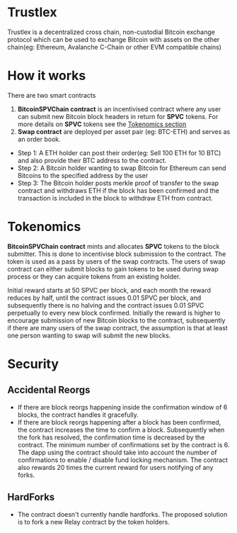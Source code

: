 # Trustlex
Trustlex is a decentralized cross chain, non-custodial Bitcoin exchange protocol which can be used to exchange Bitcoin with assets on the other chain(eg: Ethereum, Avalanche C-Chain or other EVM compatible chains)

# How it works
There are two smart contracts 
1. **BitcoinSPVChain contract** is an incentivised contract where any user can submit new Bitcoin block headers in return for **SPVC** tokens. For more details on **SPVC** tokens see the [Tokenomics section](#Tokenomics)
2. **Swap contract** are deployed per asset pair (eg: BTC-ETH) and serves as an order book. 
 - Step 1: A ETH holder can post their order(eg: Sell 100 ETH for 10 BTC) and also provide their BTC address to the contract. 
 - Step 2: A Bitcoin holder wanting to swap Bitcoin for Ethereum can send Bitcoins to the specified address by the user
 - Step 3: The Bitcoin holder posts merkle proof of transfer to the swap contract and withdraws ETH if the block has been confirmed and the transaction is included in the block to withdraw ETH from contract.

# Tokenomics
**BitcoinSPVChain contract** mints and allocates **SPVC** tokens to the block submitter. This is done to incentivise block submission to the contract. The token is used as a pass by users of the swap contracts. The users of swap contract can either submit blocks to gain tokens to be used during swap process or they can acquire tokens from an existing holder.

Initial reward starts at 50 SPVC per block, and each month the reward reduces by half, until the contract issues 0.01 SPVC per block, and subsequently there is no halving and the contract issues 0.01 SPVC perpetually to every new block confirmed. Initially the reward is higher to encourage submission of new Bitcoin blocks to the contract, subsequently if there are many users of the swap contract, the assumption is that at least one person wanting to swap will submit the new blocks.

# Security

## Accidental Reorgs
- If there are block reorgs happening inside the confirmation window of 6 blocks, the contract handles it gracefully.
- If there are block reorgs happening after a block has been confirmed, the contract increases the time to confirm a block. Subsequently when the fork has resolved, the confirmation time is decreased by the contract. The minimum number of confirmations set by the contract is 6. The dapp using the contract should take into account the number of confirmations to enable / disable fund locking mechanism. The contract also rewards 20 times the current reward for users notifying of any forks.

## HardForks
- The contract doesn't currently handle hardforks. The proposed solution is to fork a new Relay contract by the token holders.
